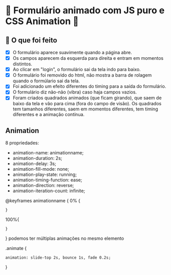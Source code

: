 # 🚀 Formulário animado com JS puro e CSS Animation 🚀

## 📝 O que foi feito

- [x] O formulário aparece suavimente quando a página abre.
- [x] Os campos aparecem da esquerda para direita e entram em momentos distintos.
- [x] Ao clicar em "login", o formulário sai da tela indo para baixo.
- [x] O formulário foi removido do html, não mostra a barra de rolagem 
quando o formúlario sai da tela.
- [x] Foi adicionado um efeito diferentes do timing para a saída do formulário.
- [x] O formulário diz não-não (vibra) caso haja campos vazios.
- [x] Foram criados quadrados animados (que ficam girando), que saem de baixo da 
tela e vão para cima (fora do campo de visão). Os quadrados tem tamanhos diferentes,
saem em momentos diferentes, tem timing diferentes e a animação contínua.

## Animation

8 propriedades:

- animation-name: animationname;
- animation-duration: 2s;
- animation-delay: 3s;
- animation-fill-mode: none;
- animation-play-state: running;
- animation-timing-function: ease;
- animation-direction: reverse;
- animation-iteration-count: infinite;

@keyframes animationname {
    0% {

    }

  100%{

    }
  
}
podemos ter múltiplas animações no mesmo elemento

.animate {

    animation: slide-top 2s, bounce 1s, fade 0.2s;
  
}
